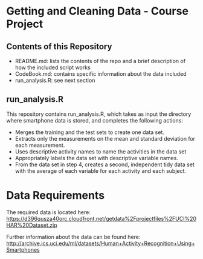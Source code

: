 # Getting and Cleaning Data - Course Project

## Contents of this Repository

* README.md: lists the contents of the repo and a brief description of how the included script works
* CodeBook.md: contains specific information about the data included
* run_analysis.R: see next section

## run_analysis.R

This repository contains run_analysis.R, which takes as input the directory where smartphone data is stored, and completes the following actions:
* Merges the training and the test sets to create one data set.
* Extracts only the measurements on the mean and standard deviation for each measurement.
* Uses descriptive activity names to name the activities in the data set
* Appropriately labels the data set with descriptive variable names.
* From the data set in step 4, creates a second, independent tidy data set with the average of each variable for each activity and each subject.

# Data Requirements

The required data is located here: 
https://d396qusza40orc.cloudfront.net/getdata%2Fprojectfiles%2FUCI%20HAR%20Dataset.zip

Further information about the data can be found here:
http://archive.ics.uci.edu/ml/datasets/Human+Activity+Recognition+Using+Smartphones



